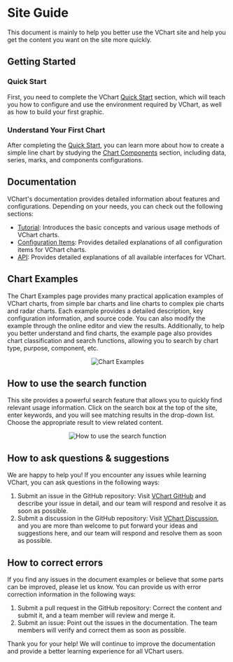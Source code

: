 # Site Guide

This document is mainly to help you better use the VChart site and help you get the content you want on the site more quickly.

## Getting Started

### Quick Start

First, you need to complete the VChart [Quick Start](./Getting_Started) section, which will teach you how to configure and use the environment required by VChart, as well as how to build your first graphic.

### Understand Your First Chart

After completing the [Quick Start](./Getting_Started), you can learn more about how to create a simple line chart by studying the [Chart Components](../tutorial_docs/Chart_Concepts/Understanding_VChart) section, including data, series, marks, and components configurations.

## Documentation

VChart's documentation provides detailed information about features and configurations. Depending on your needs, you can check out the following sections:

- [Tutorial](./VChart_Website_Guide): Introduces the basic concepts and various usage methods of VChart charts.
- [Configuration Items](../../option): Provides detailed explanations of all configuration items for VChart charts.
- [API](../../api): Provides detailed explanations of all available interfaces for VChart.

## Chart Examples

The Chart Examples page provides many practical application examples of VChart charts, from simple bar charts and line charts to complex pie charts and radar charts. Each example provides a detailed description, key configuration information, and source code. You can also modify the example through the online editor and view the results. Additionally, to help you better understand and find charts, the example page also provides chart classification and search functions, allowing you to search by chart type, purpose, component, etc.

<div style="text-align: center;">
  <img src="https://lf9-dp-fe-cms-tos.byteorg.com/obj/bit-cloud/39b8dd02abe79e47954774000.png" alt="Chart Examples">
</div>

## How to use the search function

This site provides a powerful search feature that allows you to quickly find relevant usage information. Click on the search box at the top of the site, enter keywords, and you will see matching results in the drop-down list. Choose the appropriate result to view related content.

<div style="text-align: center;">
  <img src="https://lf9-dp-fe-cms-tos.byteorg.com/obj/bit-cloud/55297520732ada18bb7183f01.png" alt="How to use the search function">
</div>

## How to ask questions & suggestions

We are happy to help you! If you encounter any issues while learning VChart, you can ask questions in the following ways:

1. Submit an issue in the GitHub repository: Visit [VChart GitHub](https://github.com/VisActor/VChart/issues/new/choose) and describe your issue in detail, and our team will respond and resolve it as soon as possible.
2. Submit a discussion in the GitHub repository: Visit [VChart Discussion](https://github.com/VisActor/VChart/discussions), and you are more than welcome to put forward your ideas and suggestions here, and our team will respond and resolve them as soon as possible.

## How to correct errors

If you find any issues in the document examples or believe that some parts can be improved, please let us know. You can provide us with error correction information in the following ways:

1. Submit a pull request in the GitHub repository: Correct the content and submit it, and a team member will review and merge it.
2. Submit an issue: Point out the issues in the documentation. The team members will verify and correct them as soon as possible.

Thank you for your help! We will continue to improve the documentation and provide a better learning experience for all VChart users.
